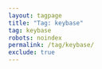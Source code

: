 ```yaml
---
layout: tagpage
title: "Tag: keybase"
tag: keybase
robots: noindex
permalink: /tag/keybase/
exclude: true
---
```

